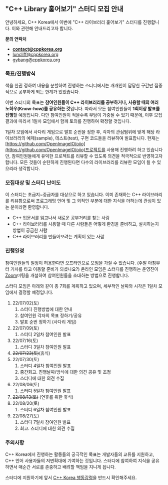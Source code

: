 
## "C++ Library 훑어보기" 스터디 모집 안내

안녕하세요, C++ Korea에서 이번에 "C++ 라이브러리 훑어보기" 스터디를 진행합니다. 이와 관련해 안내드리고자 합니다.

**문의 연락처**

* **[contact@cppkorea.org](mailto:contact@cppkorea.org)**
* [luncliff@cppkorea.org](mailto:luncliff@cppkorea.org)
* [gybang@cppkorea.org](mailto:gybang@cppkorea.org)

### 목표/진행방식

책을 한권 정하여 내용을 분할하여 진행하는 스터디에서는 개개인이 담당한 구간만 집중적으로 공부하게 되는 한계가 있었습니다.

이번 스터디의 목표는 **참여인원들이 C++ 라이브러리를 공부하거나, 사용할 때의 여러 노하우(Know-how)를 공유하는 것**입니다.
따라서 모든 참여인원들이 **1회이상 발표를 진행**할 예정입니다.
다만 참여인원이 적을수록 부담이 가중될 수 있기 때문에, 이후 모집 결과에 따라서 1일차 모임에서 함께 토의를 진행하여 확정할 것입니다.

1일차 모임에서 사다리 게임으로 발표 순번을 정한 후,
각자의 관심범위에 맞게 해당 라이브러리의 예제(sample), 테스트(test), 구현 코드들을 리뷰하여 발표합니다.
현재는 [https://github.com/OpenImageIO/oiio](https://github.com/OpenImageIO/oiio)프로젝트를 사용해 진행하려 하고 있습니다만, 참여인원들에게 유익한 프로젝트를 리뷰할 수 있도록 의견을 적극적으로 반영하고자 합니다.
모든 것들이 순탄하게 진행된다면 다수의 라이브러리를 리뷰한 모임이 될 수 있으리라 생각합니다.

### 모집대상 및 스터디 난이도

이 스터디는 초급지~중급자를 대상으로 하고 있습니다.
이미 존재하는 C++ 라이브러리를 리뷰함으로써 프로그래밍 언어 및 그 외적인 부분에 대한 지식을 더하는데 관심이 있는 분이라면 환영합니다.

* C++ 입문서를 읽고나서 새로운 공부거리를 찾는 사람
* C++ 라이브러리를 사용할 때 다른 사람들은 어떻게 환경을 준비하고, 설치하는지 방법이 궁금한 사람
* C++ 라이브러리를 만들어보려는 계획이 있는 사람

### 진행일정

참여인원들의 일정이 허용한다면 오프라인으로 모임을 가질 수 있습니다.
(주말 아침부터 기차를 타고 이동할 준비가 되셨나요?)
온라인 모임은 스터디를 진행하는 운영진이 [Zoom](https://zoom.us/)미팅을 개설하여 참여인원들을 초대하는 방법으로 진행합니다.

스터디 모임은 아래와 같이 총 7회를 계획하고 있으며, 세부적인 날짜와 시각은 1일차 모임에서 결정할 예정입니다.

1. 22/07/02(토)
    1. 스터디 진행방법에 대한 안내
    2. 참여인원 각자의 목표 정하기/공유
    3. 발표 순번 정하기 (사다리 게임)
2. 22/07/09(토)
    1. 스터디 2일차 참여인원 발표
3. 22/07/16(토)
    1. 스터디 3일차 참여인원 발표
4. ~~22/07/23(토)~~(휴식)
5. 22/07/30(토)
    1. 스터디 4일차 참여인원 발표
    2. 중간회고. 진행날짜/방식에 대한 의견 공유 및 조정
    3. 스터디에 대한 의견 수집
6. 22/08/06(토)
    1. 스터디 5일차 참여인원 발표
7. ~~22/08/13(토)~~ (연휴를 위한 휴식)
8. 22/08/20(토)
    1. 스터디 6일차 참여인원 발표
9. 22/08/27(토)
    1. 스터디 7일차 참여인원 발표
    2. 회고. 스터디에 대한 의견 수집

### 주의사항

C++ Korea에서 진행하는 활동들의 궁극적인 목표는 개발자들의 교류를 지원하고, C++ 언어 사용자들의 저변확대에 기여하는 것입니다.
스터디에 참여하여 지식을 공유하면서 매순간 서로를 존중하고 배려할 책임을 지니게 됩니다.

스터디에 지원하기에 앞서 [C++ Korea 행동강령](https://github.com/cppkorea/codeofconduct)을 반드시 확인해주세요.
